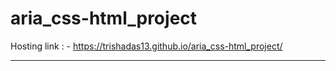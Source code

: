 # aria_css-html_project

Hosting link : - https://trishadas13.github.io/aria_css-html_project/
<hr>
